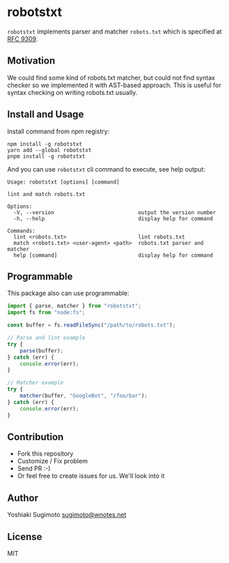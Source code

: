 # robotstxt

`robotstxt` implements parser and matcher `robots.txt` which is specified at [RFC 9309](https://datatracker.ietf.org/doc/html/rfc9309).

## Motivation

We could find some kind of robots.txt matcher, but could not find syntax checker so we implemented it with AST-based approach.
This is useful for syntax checking on writing robots.txt usually.

## Install and Usage

Install command from npm registry:

```shell
npm install -g robotstxt
yarn add --global robotstxt
pnpm install -g robotstxt
```

And you can use `robotstxt` cli command to execute, see help output:

```
Usage: robotstxt [options] [command]

lint and match robots.txt

Options:
  -V, --version                           output the version number
  -h, --help                              display help for command

Commands:
  lint <robots.txt>                       lint robots.txt
  match <robots.txt> <user-agent> <path>  robots.txt parser and matcher
  help [command]                          display help for command
```

## Programmable

This package also can use programmable:

```ts
import { parse, matcher } from "robotstxt";
import fs from "node:fs";

const buffer = fs.readFileSync("/path/to/robots.txt");

// Parse and lint example
try {
    parse(buffer);
} catch (err) {
    console.error(err);
}

// Matcher example
try {
    matcher(buffer, "GoogleBot", "/foo/bar");
} catch (err) {
    console.error(err);
}
```

## Contribution

- Fork this repository
- Customize / Fix problem
- Send PR :-)
- Or feel free to create issues for us. We'll look into it

## Author

Yoshiaki Sugimoto <sugimoto@wnotes.net>

## License

MIT


